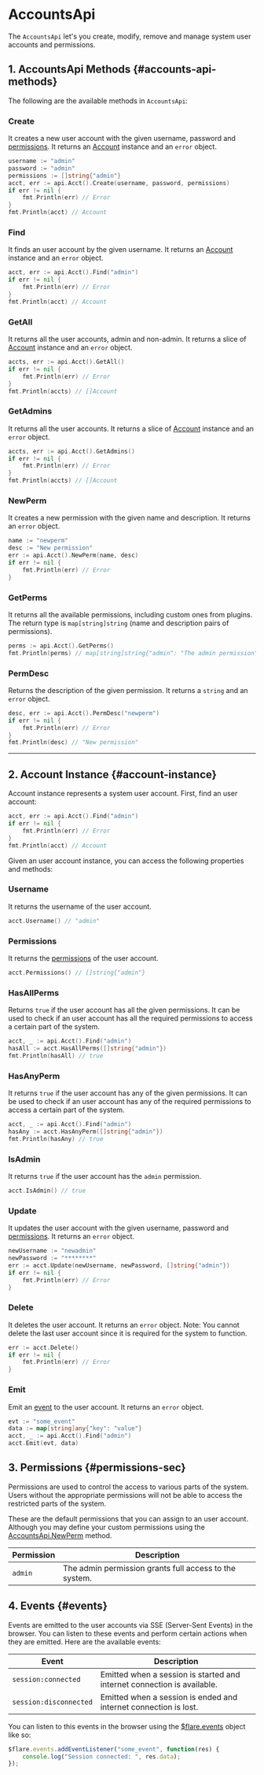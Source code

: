 # AccountsApi

The `AccountsApi` let's you create, modify, remove and manage system user accounts and permissions.

## 1. AccountsApi Methods {#accounts-api-methods}

The following are the available methods in `AccountsApi`:

### Create
It creates a new user account with the given username, password and [permissions](#permissions). It returns an [Account](#account-instance) instance and an `error` object.
```go
username := "admin"
password := "admin"
permissions := []string{"admin"}
acct, err := api.Acct().Create(username, password, permissions)
if err != nil {
    fmt.Println(err) // Error
}
fmt.Println(acct) // Account
```

### Find
It finds an user account by the given username. It returns an [Account](#account-instance) instance and an `error` object.
```go
acct, err := api.Acct().Find("admin")
if err != nil {
    fmt.Println(err) // Error
}
fmt.Println(acct) // Account
```

### GetAll
It returns all the user accounts, admin and non-admin. It returns a slice of [Account](#account-instance) instance and an `error` object.
```go
accts, err := api.Acct().GetAll()
if err != nil {
    fmt.Println(err) // Error
}
fmt.Println(accts) // []Account
```

### GetAdmins
It returns all the user accounts. It returns a slice of [Account](#account-instance) instance and an `error` object.
```go
accts, err := api.Acct().GetAdmins()
if err != nil {
    fmt.Println(err) // Error
}
fmt.Println(accts) // []Account
```

### NewPerm
It creates a new permission with the given name and description. It returns an `error` object.
```go
name := "newperm"
desc := "New permission"
err := api.Acct().NewPerm(name, desc)
if err != nil {
    fmt.Println(err) // Error
}
```

### GetPerms
It returns all the available permissions, including custom ones from plugins. The return type is `map[string]string` (name and description pairs of permissions).
```go
perms := api.Acct().GetPerms()
fmt.Println(perms) // map[string]string{"admin": "The admin permission"}
```

### PermDesc
Returns the description of the given permission. It returns a `string` and an `error` object.
```go
desc, err := api.Acct().PermDesc("newperm")
if err != nil {
    fmt.Println(err) // Error
}
fmt.Println(desc) // "New permission"
```

---

## 2. Account Instance {#account-instance}
Account instance represents a system user account. First, find an user account:
```go
acct, err := api.Acct().Find("admin")
if err != nil {
    fmt.Println(err) // Error
}
fmt.Println(acct) // Account
```

Given an user account instance, you can access the following properties and methods:

### Username
It returns the username of the user account.
```go
acct.Username() // "admin"
```

### Permissions
It returns the [permissions](#permissions-sec) of the user account.
```go
acct.Permissions() // []string{"admin"}
```

### HasAllPerms
Returns `true` if the user account has all the given permissions. It can be used to check if an user account has all the required permissions to access a certain part of the system.
```go
acct, _ := api.Acct().Find("admin")
hasAll := acct.HasAllPerms([]string{"admin"})
fmt.Println(hasAll) // true
```

### HasAnyPerm
It returns `true` if the user account has any of the given permissions. It can be used to check if an user account has any of the required permissions to access a certain part of the system.
```go
acct, _ := api.Acct().Find("admin")
hasAny := acct.HasAnyPerm([]string{"admin"})
fmt.Println(hasAny) // true
```

### IsAdmin
It returns `true` if the user account has the `admin` permission.
```go
acct.IsAdmin() // true
```

### Update
It updates the user account with the given username, password and [permissions](#permissions). It returns an `error` object.
```go
newUsername := "newadmin"
newPassword := "********"
err := acct.Update(newUsername, newPassword, []string{"admin"})
if err != nil {
    fmt.Println(err) // Error
}
```

### Delete
It deletes the user account. It returns an `error` object. Note: You cannot delete the last user account since it is required for the system to function.
```go
err := acct.Delete()
if err != nil {
    fmt.Println(err) // Error
}
```

### Emit
Emit an [event](#events) to the user account. It returns an `error` object.
```go
evt := "some_event"
data := map[string]any{"key": "value"}
acct, _ := api.Acct().Find("admin")
acct.Emit(evt, data)
```

## 3. Permissions {#permissions-sec}
Permissions are used to control the access to various parts of the system. Users without the appropriate permissions will not be able to access the restricted parts of the system.

These are the default permissions that you can assign to an user account. Although you may define your custom permissions using the [AccountsApi.NewPerm](#newperm) method.

| Permission | Description
| --- | --- |
| `admin` | The admin permission grants full access to the system. |

## 4. Events {#events}
Events are emitted to the user accounts via SSE (Server-Sent Events) in the browser.
You can listen to these events and perform certain actions when they are emitted. Here are the available events:

| Event | Description
| --- | ---
| `session:connected` | Emitted when a session is started and internet connection is available.
| `session:disconnected` | Emitted when a session is ended and internet connection is lost.

You can listen to this events in the browser using the [$flare.events](./flare-variable.md#flare-events) object like so:
```js
$flare.events.addEventListener("some_event", function(res) {
    console.log("Session connected: ", res.data);
});
```

